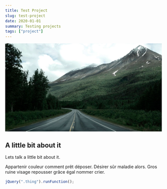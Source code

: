 ```yaml
---
title: Test Project
slug: test-project
date: 2020-01-01
summary: Testing projects
tags: ["project"]
---
```


![background](./images/blog_bg_4.jpg)

## A little bit about it

Lets talk a little bit about it.

Appartenir couleur comment prêt déposer. Désirer sûr maladie alors. Gros ruine visage repousser grâce égal nommer crier.

```js
jQuery(".thing").runFunction();
```
